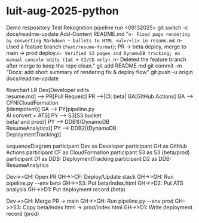 # luit-aug-2025-python
Demo respository
Test Rekognition pipeline run <09132025>
git switch -c docs/readme-update
Add-Content README.md "`n- Fixed page rendering by converting Markdown `-` bullets to HTML <ul>/<li> in resume.md.`n- Used a feature branch (`feat/resume-format`); PR → beta deploy, merge to main → prod deploy.`n- Verified S3 pages and DynamoDB tracking; no manual console edits (IaC + CI/CD only).`n- Deleted the feature branch after merge to keep the repo clean."
git add README.md
git commit -m "Docs: add short summary of rendering fix & deploy flow"
git push -u origin docs/readme-update

flowchart LR
  Dev[Developer edits<br/>resume.md] --> PR[Pull Request]
  PR -->|CI: beta| GA[GitHub Actions]
  GA --> CFN[CloudFormation<br/>(idempotent)]
  GA --> PY[pipeline.py<br/>AI convert + ATS]
  PY --> S3[S3 bucket<br/>beta/ and prod/]
  PY --> DDB1[(DynamoDB<br/>ResumeAnalytics)]
  PY --> DDB2[(DynamoDB<br/>DeploymentTracking)]

sequenceDiagram
  participant Dev as Developer
  participant GH as GitHub Actions
  participant CF as CloudFormation
  participant S3 as S3 (beta/prod)
  participant D1 as DDB: DeploymentTracking
  participant D2 as DDB: ResumeAnalytics

  Dev->>GH: Open PR
  GH->>CF: Deploy/Update stack
  GH->>GH: Run pipeline.py --env beta
  GH->>S3: Put beta/index.html
  GH->>D2: Put ATS analysis
  GH->>D1: Put deployment record (beta)

  Dev->>GH: Merge PR → main
  GH->>GH: Run pipeline.py --env prod
  GH->>S3: Copy beta/index.html → prod/index.html
  GH->>D1: Write deployment record (prod)
